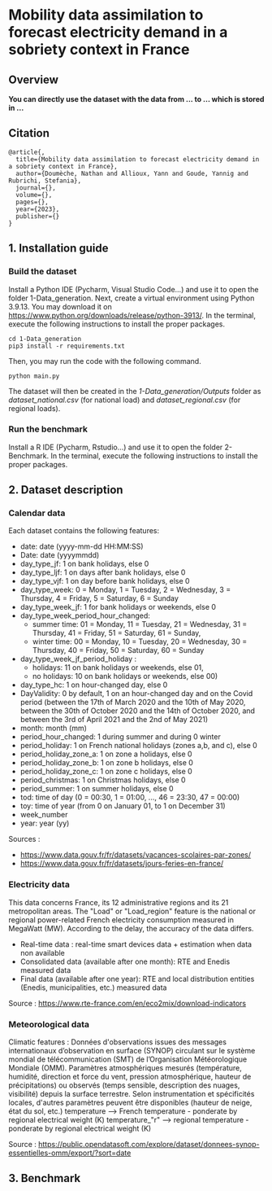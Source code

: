 # Mobility data assimilation to forecast electricity demand in a sobriety context in France

## Overview

**You can directly use the dataset with the data from ... to ... which is stored in ...**

## Citation

    @article{,
      title={Mobility data assimilation to forecast electricity demand in a sobriety context in France},
      author={Doumèche, Nathan and Allioux, Yann and Goude, Yannig and Rubrichi, Stefania},
      journal={},
      volume={},
      pages={},
      year={2023},
      publisher={}
    }

## 1. Installation guide

### Build the dataset
Install a Python IDE (Pycharm, Visual Studio Code...) and use it to open the folder 1-Data_generation. 
Next, create a virtual environment using Python 3.9.13.
You may download it on https://www.python.org/downloads/release/python-3913/. 
In the terminal, execute the following instructions to install the proper packages.

    cd 1-Data_generation
    pip3 install -r requirements.txt

Then, you may run the code with the following command.

    python main.py

The dataset will then be created in the _1-Data_generation/Outputs_ folder as _dataset_national.csv_ (for national 
load) and _dataset_regional.csv_ (for regional loads).

### Run the benchmark
Install a R IDE (Pycharm, Rstudio...) and use it to open the folder 2-Benchmark.
In the terminal, execute the following instructions to install the proper packages.

## 2. Dataset description

### Calendar data


Each dataset contains the following features:
- date: date (yyyy-mm-dd HH:MM:SS)
- Date: date (yyyymmdd) 
- day_type_jf: 1 on bank holidays, else 0
- day_type_ljf: 1 on days after bank holidays, else 0
- day_type_vjf: 1 on day before bank holidays, else 0
- day_type_week: 0 = Monday, 1 = Tuesday, 2 = Wednesday, 3 = Thursday, 4 = Friday, 5 = Saturday, 6 = Sunday
- day_type_week_jf: 1  for bank holidays or weekends, else 0
- day_type_week_period_hour_changed: 
  * summer time: 01 = Monday, 11 = Tuesday, 21 = Wednesday, 31 = Thursday, 41 = Friday,
      51 = Saturday, 61 = Sunday, 
  * winter time: 00 = Monday, 10 = Tuesday, 20 = Wednesday, 30 = Thursday, 40 = Friday, 50 = Saturday,
      60 = Sunday
- day_type_week_jf_period_holiday : 
  * holidays: 11 on bank holidays or weekends, else 01, 
  * no holidays: 10 on bank holidays or weekends, else 00)
- day_type_hc: 1 on hour-changed day, else 0
- DayValidity: 0 by default, 1 on an hour-changed day and on the Covid period (between the 17th of March 2020 and the 10th of May 2020,
between the 30th of October 2020 and the 14th of October 2020, and between the 3rd of April 2021 and the 2nd of May 2021)
- month: month (mm)
- period_hour_changed: 1 during summer and during 0 winter
- period_holiday: 1 on French national holidays (zones a,b, and c), else 0
- period_holiday_zone_a: 1 on zone a holidays, else 0
- period_holiday_zone_b: 1 on zone b holidays, else 0
- period_holiday_zone_c: 1 on zone c holidays, else 0
- period_christmas: 1 on Christmas holidays, else 0
- period_summer: 1 on summer holidays, else 0
- tod: time of day (0 = 00:30, 1 = 01:00, ..., 46 = 23:30, 47 = 00:00)
- toy: time of year (from 0 on January 01, to 1 on December 31)
- week_number  
- year: year (yy)

Sources :
- https://www.data.gouv.fr/fr/datasets/vacances-scolaires-par-zones/
- https://www.data.gouv.fr/fr/datasets/jours-feries-en-france/

### Electricity data

This data concerns France, its 12 administrative regions and its 21 metropolitan areas.
The "Load" or "Load_region" feature is the national or regional power-related French electricity consumption
measured in MegaWatt (MW).
According to the delay, the accuracy of the data differs.
- Real-time data : real-time smart devices data + estimation when data non available
- Consolidated data (available after one month): RTE and Enedis measured data 
- Final data  (available after one year): RTE and local distribution entities (Enedis, municipalities, etc.) measured data


Source : https://www.rte-france.com/en/eco2mix/download-indicators


### Meteorological data

Climatic features :
    Données d'observations issues des messages internationaux d’observation en surface (SYNOP)
    circulant sur le système mondial de télécommunication (SMT) de l’Organisation Météorologique Mondiale (OMM).
    Paramètres atmosphériques mesurés (température, humidité, direction et force du vent, pression atmosphérique, hauteur de précipitations)
    ou observés (temps sensible, description des nuages, visibilité) depuis la surface terrestre.
    Selon instrumentation et spécificités locales, d'autres paramètres peuvent être disponibles (hauteur de neige, état du sol, etc.)
        temperature --> French temperature - ponderate by regional electrical weight (K)
        temperature_"r" --> regional temperature - ponderate by regional electrical weight (K)

Source : https://public.opendatasoft.com/explore/dataset/donnees-synop-essentielles-omm/export/?sort=date

## 3. Benchmark 